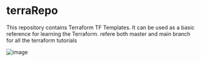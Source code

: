 # terraRepo
This repository contains Terraform TF Templates.
It can be used as a basic reference for learning the Terraform.
refere both master and main branch for all the terraform tutorials

![image](https://user-images.githubusercontent.com/92639898/230716381-2fe7d860-7cd4-47d4-bd7b-2614f9510370.png)
